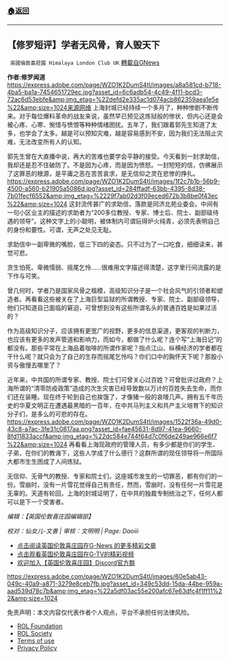 ###  [:house:返回](README.md)
---


## 【修罗短评】学者无风骨，育人毁天下
` 英國倫敦喜莊園 Himalaya London Club UK` [轉載自GNews](https://gnews.org/zh-hans/2411930/)

**作者:修罗闻道**
 https://express.adobe.com/page/WZO1K2DumS4tI/images/a8a581cd-b718-4ba5-ba1a-7454651729ec.jpg?asset_id=6c6adb54-4c49-4f11-bcd3-72ac6d53ebfe&amp;img_etag=%22defd2e335ac1d074acb862359aea1e5e%22&amp;size=1024来源网络 
上海封城已经持续一个多月了，种种惨剧不断传来。对于每位爆料革命的战友来说，虽然早已预见这炼狱般的惨状，但内心还是会被心疼、心寒、惋惜与愤恨等种种情绪困扰。五年了，我们跟着郭先生知道了太多，也学会了太多。越是可以预知灾难，越是容易感到不安，因为我们无法阻止灾难，无法改变所有人的认知。
 
郭先生曾在大直播中说，再大的苦难也要学会平静的接受。今天看到一封求助信，我却还是忍不住破防了。不是因为心疼，而是因为愤怒。一封短短的信，仿佛展示了这罪恶的根源，是平庸之恶在苦苦哀求，是无信仰之灵在悲惨的挣扎。
 https://express.adobe.com/page/WZO1K2DumS4tI/images/1f2c7b1b-56b9-4500-a560-b21905a5086d.jpg?asset_id=284ffadf-63bb-4395-8d38-7b01fecf6552&amp;img_etag=%2229f7ab02d3f09eced672b3b8be0f43ec%22&amp;size=1024 
这封流传甚广的求助信，落款是同济北苑业委会。中间有一句小区业主的描述的求助者为“200多位教授、专家、博士后、院士、副部级待遇的领导”。这种文字上的小聪明，被体制内可谓玩得炉火纯青，必须先表明自己的身份和要性。可谓，无声之处见无耻。
 
求助信中一副卑微的嘴脸，低三下四的姿态。只不过为了一口吃食，细细读来，甚觉可悲。
 
贪生怕死、卑微懦弱、摇尾乞怜……很难用文字描述得清楚，这字里行间流露的是下作与可笑。
 
曾几何时，学者乃是国家风骨之楷模，高级知识分子是一个社会风气的引领者和塑造者。再看看这些被关在了上海巨型监狱的所谓教授、专家、院士、副部级领导，他们只知道自己面临的窘迫，可曾想到没有这些所谓名头的普通百姓是如果过活的？
 
作为高级知识分子，应该拥有更宽广的视野，更多的信息渠道，更客观的判断力，也应该有更多的发声管道和影响力，而如今，都做了什么呢？连个写“上海日记”的都没有。那些平常在上海品着咖啡的所谓作家呢？指点江山、纵横经济的学者都在干什么呢？就只会为了自己的生存而摇尾乞怜吗？你们口中的胸怀天下呢？那股小资与傲慢去哪里了？
 
近年来，中共国的所谓专家、教授、院士们可曾关心过百姓？可曾批评过政府？上海所谓的“清零防疫政策”造成的次生灾害已经导致数以万计的百姓失去生命，而你们还在装睡。现在终于轮到自己也挨饿了，才像猪一般的哀嚎几声。拥有五千年历史的华夏文明正在遭遇最黑暗的一百年，在中共马列主义和共产主义培育下的知识分子们，是多么的可悲的存在。
 https://express.adobe.com/page/WZO1K2DumS4tI/images/1522f36a-49d0-43c8-a7ac-3fe31c0817aa.png?asset_id=fae45631-8d97-41ea-9660-8fd11833accf&amp;img_etag=%22dc584e744f64d7c0f6de249ae966e6f7%22&amp;size=1024 
再看看上海现政府的管理人员，有多少都是你们的学生、子弟，在你们的教诲下，这些人学成了什么德行？这群所谓的现任领导将一所国际大都市生生困成了人间炼狱。
 
无信仰、无骨气的教授、专家和院士们，这座城市发生的一切罪恶，都有你们的一份。雪崩时，没有一片雪花觉得自己有责任，然而，雪崩时，没有任何一片雪花是无辜的。天道有轮回，上海的封城证明了，在中共的独裁专制统治之下，任何人都可以是下一个受害者。
 
*编辑：【英国伦敦喜庄园编辑部】*
 
*校对：仙女儿-文善 | 审核：文明明 | Page: Daoiii*
 
- [点击阅读英国伦敦喜庄园在G-News 的更多精彩文章](https://gnews.org/zh-hans/author/himalaya_hawk/)
- [点击观看英国伦敦喜庄园在G-TV的精彩视频](https://gtv.org/#/UserInfo/5ee680a45bd6f123dd104807)
- [欢迎加入【英国伦敦喜庄园】Discord官方群](https://discord.gg/gQcCnsACar)

 https://express.adobe.com/page/WZO1K2DumS4tI/images/60e5ab43-049c-40a9-a871-3279e8ceb7fb.jpg?asset_id=349c53dd-15da-44be-959a-aad539d78c7b&amp;img_etag=%22a5df03ac55e200afc67e63dfc4f1ff11%22&amp;size=1024 

免责声明：本文内容仅代表作者个人观点，平台不承担任何法律风险。
  
- [ROL Foundation](https://rolfoundation.org/)
- [ROL Society](https://rolsociety.org/)
- [Terms of use](https://gnews.org/terms-of-use-3/)
- [Privacy Policy](https://gnews.org/privacy-policy/)
